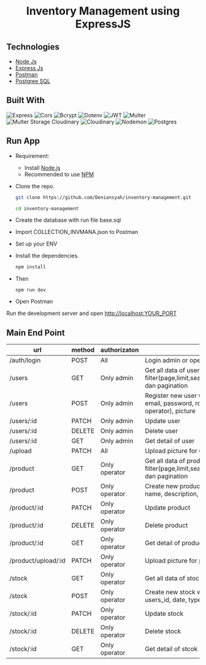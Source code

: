 <div align="center">
  <br>
  <h1><strong>Inventory Management using ExpressJS</strong></h1
  <br>
</div>

## Technologies
- [Node Js](https://nodejs.org/en/)
- [Express Js](https://expressjs.com/)
- [Postman](https://www.postman.com/)
- [Postgree SQL](https://www.postgresql.org/)

## Built With
![Express](https://img.shields.io/badge/express-v4.18.2-pink?style=flat)
![Cors](https://img.shields.io/badge/cors-v2.8.5-green?style=flat)
![Bcrypt](https://img.shields.io/badge/bcrypt-v5.1.0-blue?style=flat)
![Dotenv](https://img.shields.io/badge/dotenv-v16.0.3-orange?style=flat)
![JWT](https://img.shields.io/badge/JWT-black?style=for-the-badge&logo=JSON%20web%20tokens)
![Multer](https://img.shields.io/badge/multer-v1.4.5-ray?style=flat)
![Multer Storage Cloudinary](https://img.shields.io/badge/multer_storage_cloudinary-4.0.0-ray?style=flat)
![Cloudinary](https://img.shields.io/badge/cloudinary-v1.37.1-ray?style=flat)
![Nodemon](https://img.shields.io/badge/nodemon-v2.0.22-white?style=flat)
![Postgres](https://img.shields.io/badge/postgres-%23316192.svg?style=for-the-badge&logo=postgresql&logoColor=white)

## Run App
-   Requirement:

    -   Install [Node.js](https://nodejs.org)
    -   Recommended to use [NPM](https://www.npmjs.com/)

-   Clone the repo.

    ```bash
    git clone https://github.com/Deniansyah/inventory-management.git
    ```

    ```bash
    cd inventory-management
    ```
  
-   Create the database with run file base.sql
  
-   Import COLLECTION_INVMANA.json to Postman
  
-   Set up your ENV
  
-   Install the dependencies.

    ```bash
    npm install
    ```
    
-   Then

    ```
    npm run dev
    ```
    
 -  Open Postman
  
 Run the development server and open [http://localhost:YOUR_PORT](http://localhost:YOUR_PORT)
  

## Main End Point
|url|method|authorizaton|desc|
|---|------|------|----|
|/auth/login|POST|All|Login admin or operator|
|/users|GET|Only admin|Get all data of users supports filter(page,limit,searchBy,search,sortby,sort) dan pagination|
|/users|POST|Only admin|Register new user with coloumn name, email, password, role(1 = admin & 2 = operator), picture|
|/users/:id|PATCH|Only admin|Update user|
|/users/:id|DELETE|Only admin|Delete user|
|/users/:id|GET|Only admin|Get detail of user|
|/upload|PATCH|All|Upload picture for user with token from login|
|/product|GET|Only operator|Get all data of product supports filter(page,limit,searchBy,search,sortby,sort) dan pagination|
|/product|POST|Only operator|Create new product with coloumn picture, name, description, price, stock|
|/product/:id|PATCH|Only operator|Update product|
|/product/:id|DELETE|Only operator|Delete product|
|/product/:id|GET|Only operator|Get detail of product|
|/product/upload/:id|PATCH|Only operator|Upload picture for product with id product|
|/stock|GET|Only operator|Get all data of stock|
|/stock|POST|Only operator|Create new stock with coloumn product_id, users_id, date, type|
|/stock/:id|PATCH|Only operator|Update stock|
|/stock/:id|DELETE|Only operator|Delete stock|
|/stock/:id|GET|Only operator|Get detail of stcok|

  
  
  
  
  
  
  
  
  
  
  
  
  
